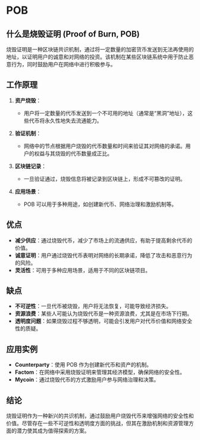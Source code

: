 # POB

## 什么是烧毁证明 (Proof of Burn, POB)

烧毁证明是一种区块链共识机制，通过将一定数量的加密货币发送到无法再使用的地址，以证明用户的诚意和对网络的投资。该机制在某些区块链系统中用于防止恶意行为，同时鼓励用户在网络中进行积极参与。

<DocsAD/>

## 工作原理

1. **资产烧毁**：
   - 用户将一定数量的代币发送到一个不可用的地址（通常是“黑洞”地址），这些代币将永久性地失去流通能力。

2. **验证机制**：
   - 网络中的节点根据用户烧毁的代币数量和时间来验证其对网络的承诺。用户的权益与其烧毁的代币数量成正比。

3. **区块链记录**：
   - 一旦验证通过，烧毁信息将被记录到区块链上，形成不可篡改的证明。

4. **应用场景**：
   - POB 可以用于多种用途，如创建新代币、网络治理和激励机制等。

## 优点

- **减少供应**：通过烧毁代币，减少了市场上的流通供应，有助于提高剩余代币的价值。
- **诚意证明**：用户通过烧毁代币表明对网络的长期承诺，降低了攻击和恶意行为的风险。
- **灵活性**：可用于多种应用场景，适用于不同的区块链项目。

## 缺点

- **不可逆性**：一旦代币被烧毁，用户将无法恢复，可能导致经济损失。
- **资源浪费**：某些人可能认为烧毁代币是一种资源浪费，尤其是在市场下行期。
- **透明度问题**：如果烧毁过程不够透明，可能会引发用户对代币价值和网络安全性的质疑。

## 应用实例

- **Counterparty**：使用 POB 作为创建新代币和资产的机制。
- **Factom**：在网络中采用烧毁证明来管理其经济模型，确保网络的安全性。
- **Mycoin**：通过烧毁代币的方式激励用户参与网络治理和决策。

## 结论

烧毁证明作为一种新兴的共识机制，通过鼓励用户烧毁代币来增强网络的安全性和价值。尽管存在一些不可逆性和透明度方面的挑战，但其在激励机制和资源管理方面的潜力使其成为值得探索的方案。
